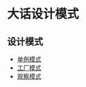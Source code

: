 大话设计模式
===============================

设计模式
-----
*  [单例模式](singel-instance.md)
*  [工厂模式](factory.md)
*  [观察模式](observer.md)

